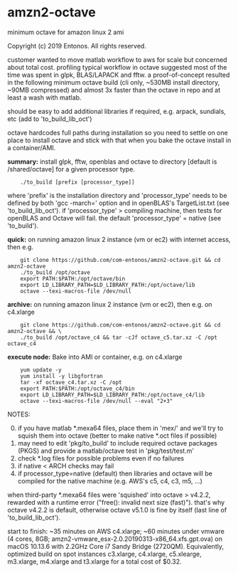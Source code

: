 # amzn2-octave
minimum octave for amazon linux 2 ami

Copyright (c) 2019 Entonos. All rights reserved.

customer wanted to move matlab workflow to aws for scale but concerned about total cost. profiling typical workflow in octave suggested most of the time was spent in glpk, BLAS/LAPACK and fftw. a proof-of-concept resulted in the following minimum octave build (cli only, ~530MB install directory, ~90MB compressed) and almost 3x faster than the octave in repo and at least a wash with matlab.

should be easy to add additional libraries if required, e.g. arpack, sundials, etc (add to 'to_build_lib_oct')

octave hardcodes full paths during installation so you need to settle on one place to install octave and stick with that when you bake the octave install in a container/AMI.

<b>summary:</b> install glpk, fftw, openblas and octave to directory [default is /shared/octave] for a given processor type. 

		./to_build [prefix [processor_type]]

where 'prefix' is the installation directory and 'processor_type' needs to be defined by both 'gcc -march=' option and in openBLAS's TargetList.txt (see 'to_build_lib_oct').
if 'processor_type' > compiling machine, then tests for openBLAS and Octave will fail. the default 'processor_type' = native (see 'to_build').


<b>quick:</b> on running amazon linux 2 instance (vm or ec2) with internet access, then e.g.
	
		git clone https://github.com/com-entonos/amzn2-octave.git && cd amzn2-octave
		./to_build /opt/octave
		export PATH:$PATH:/opt/octave/bin
		export LD_LIBRARY_PATH=$LD_LIBRARY_PATH:/opt/octave/lib
		octave --texi-macros-file /dev/null
		
		
<b>archive:</b> on running amazon linux 2 instance (vm or ec2), then e.g. on c4.xlarge
	
		git clone https://github.com/com-entonos/amzn2-octave.git && cd amzn2-octave && \
		./to_build /opt/octave_c4 && tar -cJf octave_c5.tar.xz -C /opt octave_c4

	
<b>execute node:</b> Bake into AMI or container, e.g. on c4.xlarge
	
		yum update -y
		yum install -y libgfortran
		tar -xf octave_c4.tar.xz -C /opt
		export PATH:$PATH:/opt/octave_c4/bin
		export LD_LIBRARY_PATH=$LD_LIBRARY_PATH:/opt/octave_c4/lib
		octave --texi-macros-file /dev/null --eval "2+3"


NOTES:

0) if you have matlab \*.mexa64 files, place them in 'mex/' and we'll try to squish them into octave (better to make native \*.oct files if possible)
1) may need to edit 'pkg/to_build' to include required octave packages (PKGS) and provide a matlab/octave test in 'pkg/test/test.m'
2) check \*.log files for possible problems even if no failures
3) if native < ARCH checks may fail 
4) if processor_type=native (default) then libraries and octave will be compiled for the native machine (e.g. AWS's c5, c4, c3, m5, ...)

when third-party \*.mexa64 files were 'squished' into octave > v4.2.2, rewarded with a runtime error ("free(): invalid next size (fast)"). that's why octave v4.2.2 is default, otherwise octave v5.1.0 is fine by itself (last line of 'to_build_lib_oct').

start to finish: ~35 minutes on AWS c4.xlarge; ~60 minutes under vmware (4 cores, 8GB; amzn2-vmware_esx-2.0.20190313-x86_64.xfs.gpt.ova) on macOS 10.13.6 with 2.2GHz Core i7 Sandy Bridge (2720QM). Equivalently, optimized build on spot instances c3.xlarge, c4.xlarge, c5.xlearge, m3.xlarge, m4.xlarge and t3.xlarge for a total cost of $0.32.
